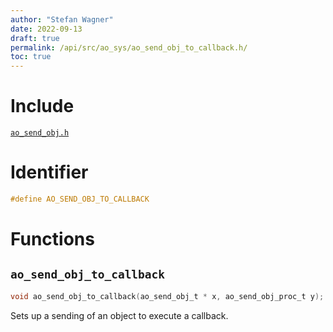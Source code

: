 ```yaml
---
author: "Stefan Wagner"
date: 2022-09-13
draft: true
permalink: /api/src/ao_sys/ao_send_obj_to_callback.h/
toc: true
---
```


# Include

[`ao_send_obj.h`](ao_send_obj.h.md)

# Identifier

```c
#define AO_SEND_OBJ_TO_CALLBACK
```

# Functions

## `ao_send_obj_to_callback`

```c
void ao_send_obj_to_callback(ao_send_obj_t * x, ao_send_obj_proc_t y);
```

Sets up a sending of an object to execute a callback.
